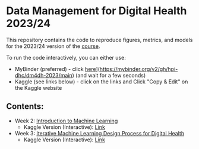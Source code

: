 # Data Management for Digital Health 2023/24

This repository contains the code to reproduce figures, metrics, and models for the 2023/24 version of the [course](https://hpi.de/digital-health-cluster/teaching/winter-term-2023-24/data-management-for-digital-health.html).

To run the code interactively, you can either use:
*  MyBinder (preferred) - click [here](https://mybinder.org/badge_logo.svg)](https://mybinder.org/v2/gh/hpi-dhc/dm4dh-2023/main) (and wait for a few seconds)
*  Kaggle (see links below) - click on the links and Click "Copy & Edit" on the Kaggle website

## Contents:


* Week 2: [Introduction to Machine Learning](1_ML_Intro.ipynb)
  * Kaggle Version (Interactive): [Link](https://www.kaggle.com/florianborchert/1-ml-intro-ipynb)
* Week 3: [Iterative Machine Learning Design Process for Digital Health](2_ML_Process.ipynb)
  * Kaggle Version (Interactive): [Link](https://www.kaggle.com/florianborchert/2-ml-process)
